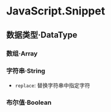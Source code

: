 # JavaScript.Snippet

## 数据类型·DataType

### 数组·Array

### 字符串·String

- `replace`: 替换字符串中指定字符

### 布尔值·Boolean
